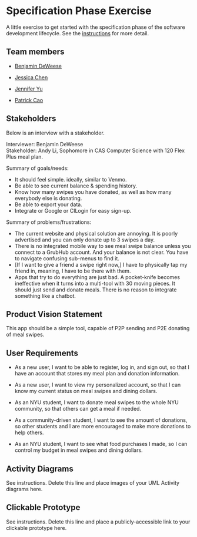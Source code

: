 # Specification Phase Exercise

A little exercise to get started with the specification phase of the software development lifecycle. See the [instructions](instructions.md) for more detail.

## Team members

* [Benjamin DeWeese](https://github.com/bdeweesevans)

* [Jessica Chen](https://github.com/jessicahc)

* [Jennifer Yu](https://github.com/jenniferyuuu)

* [Patrick Cao](https://github.com/Novrain7)

## Stakeholders

Below is an interview with a stakeholder.

Interviewer: Benjamin DeWeese  
Stakeholder: Andy Li, Sophomore in CAS Computer Science with 120 Flex Plus meal plan.

Summary of goals/needs:

- It should feel simple. ideally, similar to Venmo.
- Be able to see current balance & spending history.
- Know how many swipes you have donated, as well as how many everybody else is donating.
- Be able to export your data.
- Integrate or Google or CILogin for easy sign-up.

Summary of problems/frustrations:

- The current website and physical solution are annoying. It is poorly advertised and you can only donate up to 3 swipes a day.
- There is no integrated mobile way to see meal swipe balance unless you connect to a GrubHub account. And your balance is not clear. You have to navigate confusing sub-menus to find it.
- [If I want to give a friend a swipe right now,] I have to physically tap my friend in, meaning, I have to be there with them.
- Apps that try to do everything are just bad. A pocket-knife becomes ineffective when it turns into a multi-tool with 30 moving pieces. It should just send and donate meals. There is no reason to integrate something like a chatbot.

## Product Vision Statement

This app should be a simple tool, capable of P2P sending and P2E donating of meal swipes.

## User Requirements

* As a new user, I want to be able to register, log in, and sign out, so that I have an account that stores my meal plan and donation information. 

* As a new user, I want to view my personalized account, so that I can know my current status on meal swipes and dining dollars. 

* As an NYU student, I want to donate meal swipes to the whole NYU community, so that others can get a meal if needed. 

* As a community-driven student, I want to see the amount of donations, so other students and I are more encouraged to make more donations to help others. 

* As an NYU student, I want to see what food purchases I made, so I can control my budget in meal swipes and dining dollars. 

## Activity Diagrams

See instructions. Delete this line and place images of your UML Activity diagrams here.

## Clickable Prototype

See instructions. Delete this line and place a publicly-accessible link to your clickable prototype here.
